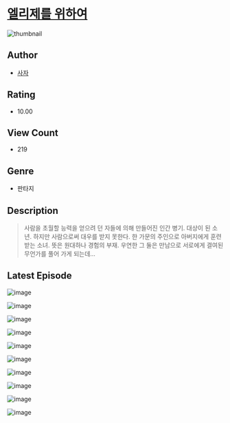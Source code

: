 # [엘리제를 위하여](https://comic.naver.com/bestChallenge/list?titleId=810560)
![thumbnail](https://image-comic.pstatic.net/user_contents_data/challenge_comic/2023/05/23/301908/upload_3473742276872058978_480x623.jpeg)

## Author
- [사자](https://comic.naver.com/artistTitle?id=301908)

## Rating
- 10.00

## View Count
- 219

## Genre
- 판타지

## Description
> 사람을 초월할 능력을 얻으려 던 자들에 의해 만들어진 인간 병기. 대상이 된 소년. 하지만 사람으로써 대우를 받지 못한다. 한 가문의 주인으로 아버지에게 훈련 받는 소녀. 뜻은 원대하나 경험의 부재. 우연한 그 둘은 만남으로 서로에게 결여된 무언가를 풀어 가게 되는데...


## Latest Episode
![image](https://image-comic.pstatic.net/user_contents_data/challenge_comic/2023/05/23/301908/upload_3487253281895900213.jpeg)

![image](https://image-comic.pstatic.net/user_contents_data/challenge_comic/2023/05/23/301908/upload_7378081884970169186.jpeg)

![image](https://image-comic.pstatic.net/user_contents_data/challenge_comic/2023/05/23/301908/upload_7076616701024940129.jpeg)

![image](https://image-comic.pstatic.net/user_contents_data/challenge_comic/2023/05/23/301908/upload_3558232074587693874.jpeg)

![image](https://image-comic.pstatic.net/user_contents_data/challenge_comic/2023/05/23/301908/upload_3906652995143098725.jpeg)

![image](https://image-comic.pstatic.net/user_contents_data/challenge_comic/2023/05/23/301908/upload_3559639630681892409.jpeg)

![image](https://image-comic.pstatic.net/user_contents_data/challenge_comic/2023/05/24/301908/upload_3919648328477913699.jpeg)

![image](https://image-comic.pstatic.net/user_contents_data/challenge_comic/2023/05/23/301908/upload_7365744277812490291.jpeg)

![image](https://image-comic.pstatic.net/user_contents_data/challenge_comic/2023/05/23/301908/upload_4122542123959530544.jpeg)

![image](https://image-comic.pstatic.net/user_contents_data/challenge_comic/2023/05/23/301908/upload_3544725872125883444.jpeg)
